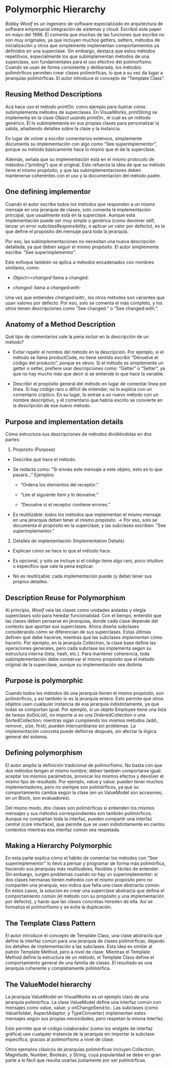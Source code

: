 # Polymorphic Hierarchy
*Bobby Woolf* es un ingeniero de software especializado en arquitectura de software empresarial integración de sistemas y cloud. 
Escribió este paper en mayo del 1996.
Él comenta que muchas de las funciones que escribe no son muy originales, ya que incluyen muchos getters, setters, métodos de inicialización y otros que simplemente implementan comportamientos ya definidos en una superclase. Sin embargo, destaca que estos métodos repetitivos, especialmente los que subimplementan métodos de una superclase, son fundamentales para el uso efectivo del polimorfismo.
Cuando se usan de forma consistente y deliberada, los métodos polimórficos permiten crear clases polimórficas, lo que a su vez da lugar a jerarquías polimórficas. El autor introduce el concepto de “Template Class”.

## Reusing Method Descriptions
Acá hace uso el método *printOn:* como ejemplo para ilustrar cómo subimplementa métodos de superclases. En VisualWorks, *printString* se implementa en la clase *Object* usando *printOn:*, el cual es un método genérico. Él lo subimplementa en sus propias clases para personalizar la salida, añadiendo detalles sobre la clase y la instancia.

En lugar de volver a escribir comentarios extensos, simplemente documenta su implementación con algo como “See superimplementor”, porque su método básicamente hace lo mismo que el de la superclase. 

Además, señala que su implementación está en el mismo protocolo de métodos (“printing”) que el original. Esto refuerza la idea de que su método tiene el mismo propósito, y que las subimplementaciones deben mantenerse coherentes con el uso y la documentación del método padre.

## One defining implementor
Cuando el autor escribe todos los métodos que responden a un mismo mensaje en una jerarquía de clases, solo comenta la implementación principal, que usualmente está en la superclase. Aunque esta implementación puede ser muy simple o genérica (como devolver self, lanzar un error *subclassResponsibility*, o aplicar un valor por defecto), es la que define el propósito del mensaje para toda la jerarquía.

Por eso, las subimplementaciones no necesitan una nueva descripción detallada, ya que deben seguir el mismo propósito. El autor simplemente escribe: “See superimplementor”.

Este enfoque también se aplica a métodos encadenados con nombres similares, como:

- *Object>>changed* llama a changed:

- *changed:* llama a *changed:with:*

Una vez que entiendes *changed:with:*, los otros métodos son variantes que usan valores por defecto. Por eso, solo se comenta el más completo, y los otros tienen descripciones como “See changed:” o “See changed:with:”.

## Anatomy of a Method Description
Qué tipo de comentarios vale la pena incluir en la descripción de un método?

- Evitar repetir el nombre del método en la descripción. Por ejemplo, si el método se llama productCode, no tiene sentido escribir “Devuelve el código del producto”, porque es obvio. Si el método es simplemente un getter o setter, prefiere usar descripciones como: “Getter” o “Setter”, ya que no hay mucho más que decir si se entiende lo que hace la variable.

- Describir el propósito general del método en lugar de comentar línea por línea. Si hay código raro o difícil de entender, no lo explica con un comentario críptico. En su lugar, lo extrae a un nuevo método con un nombre descriptivo, y el comentario que habría escrito se convierte en la descripción de ese nuevo método.

## Purpose and implementation details
Cómo estructura sus descripciones de métodos dividiéndolas en dos partes:
1. Propósito (Purpose)

- Describe qué hace el método.

- Se redacta como: "Si envías este mensaje a este objeto, esto es lo que pasará..." Ejemplos:

    - “Ordena los elementos del receptor.”

    - “Lee el siguiente ítem y lo devuelve.”

    - “Devuelve si el receptor contiene errores.”

- Es reutilizable: todos los métodos que implementan el mismo mensaje en una jerarquía deben tener el mismo propósito.
→ Por eso, solo se documenta el propósito en la superclase, y las subclases escriben: “See superimplementor.”

2. Detalles de implementación (Implementation Details)

- Explican cómo se hace lo que el método hace.

- Es opcional, y solo se incluye si el código tiene algo raro, poco intuitivo o específico que vale la pena explicar.

- No es reutilizable: cada implementación puede (y debe) tener sus propios detalles.

## Description Reuse for Polymorphism
Al principio, *Woolf* veía las clases como unidades aisladas y elegía superclases solo para heredar funcionalidad. Con el tiempo, entendió que las clases deben pensarse en jerarquías, donde cada clase depende del contexto que aportan sus superclases. Ahora diseña subclases considerando cómo se diferencian de sus superclases. Estas últimas definen qué debe hacerse, mientras que las subclases implementan cómo hacerlo. Por ejemplo, en la jerarquía Collection, la clase base define las operaciones generales, pero cada subclase las implementa según su estructura interna (lista, hash, etc.). Para mantener coherencia, toda subimplementación debe conservar el mismo propósito que el método original de la superclase, aunque su implementación sea distinta.

## Purpose is polymorphic
Cuando todos los métodos de una jerarquía tienen el mismo propósito, son polimórficos, y así también lo es la jerarquía entera. Esto permite que otros objetos usen cualquier instancia de esa jerarquía indistintamente, ya que todas se comportan igual. Por ejemplo, si un objeto Employee tiene una lista de tareas (toDoList), no importa si es una OrderedCollection o una SortedCollection; mientras sigan cumpliendo los mismos métodos (add:, remove:, size, first), pueden intercambiarse sin problemas. La implementación concreta puede definirse después, sin afectar la lógica general del sistema.

## Defining polymorphism
El autor amplía la definición tradicional de polimorfismo. No basta con que dos métodos tengan el mismo nombre; deben también comportarse igual: aceptar los mismos parámetros, provocar los mismos efectos y devolver el mismo tipo de resultado. Por ejemplo, value y value: pueden tener muchos implementadores, pero no siempre son polimórficos, ya que su comportamiento cambia según la clase (en un ValueModel son accesores; en un Block, son evaluadores).

Del mismo modo, dos clases son polimórficas si entienden los mismos mensajes y sus métodos correspondientes son también polimórficos. Aunque no compartan toda la interfaz, pueden compartir una interfaz central (core interface), que permite que se usen indistintamente en ciertos contextos mientras esa interfaz común sea respetada.

## Making a Hierarchy Polymorphic
En esta parte explica cómo el hábito de comentar los métodos con “See superimplementor” lo llevó a pensar y programar de forma más polimórfica, haciendo sus jerarquías más reutilizables, flexibles y fáciles de entender. Sin embargo, surgen problemas cuando no hay un superimplementor: si dos clases hermanas tienen métodos con el mismo propósito pero no comparten una jerarquía, eso indica que falta una clase abstracta común. En estos casos, la solución es crear una superclase abstracta que defina el comportamiento común (el método con su propósito y una implementación por defecto), y hacer que las clases concretas hereden de ella. Así se formaliza el polimorfismo y se evita la duplicación.

## The Template Class Pattern
El autor introduce el concepto de Template Class, una clase abstracta que define la interfaz común para una jerarquía de clases polimórficas, dejando los detalles de implementación a las subclases. Esta idea es similar al patrón Template Method, pero a nivel de clase. Mientras el Template Method define la estructura de un método, el Template Class define el comportamiento general de una familia de clases. El resultado es una jerarquía coherente y completamente polimórfica.

## The ValueModel hierarchy
La jerarquía ValueModel en VisualWorks es un ejemplo claro de una jerarquía polimórfica. La clase ValueModel define una interfaz común con mensajes como value, value: y onChangeSend:to:. Las subclases (como ValueHolder, AspectAdaptor, y TypeConverter) implementan estos mensajes según sus propias necesidades, pero respetan la misma interfaz.

Esto permite que el código colaborador (como los widgets de interfaz gráfica) use cualquier instancia de la jerarquía sin importar la subclase específica, gracias al polimorfismo a nivel de clase.

Otros ejemplos clásicos de jerarquías polimórficas incluyen Collection, Magnitude, Number, Boolean, y String, cuya popularidad se debe en gran parte a lo fácil que resulta usarlas justamente por ser polimórficas.